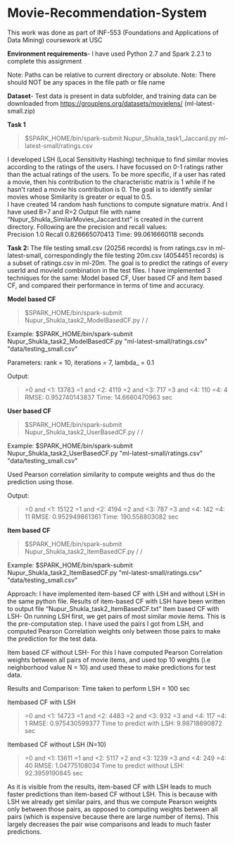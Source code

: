# Movie-Recommendation-System

This work was done as part of INF-553 (Foundations and Applications of Data Mining) coursework at USC

<b>Environment requirements</b>- I have used Python 2.7 and Spark 2.2.1 to complete this assignment

Note: Paths can be relative to current directory or absolute.
Note: There should NOT be any spaces in the file path or file name <br/>

<b>Dataset</b>- Test data is present in data subfolder, and training data can be downloaded from https://grouplens.org/datasets/movielens/ (ml-latest-small.zip)

<b>Task 1</b>
>$SPARK_HOME/bin/spark-submit Nupur_Shukla_task1_Jaccard.py ml-latest-small/ratings.csv

I developed LSH (Local Sensitivity Hashing) technique to find similar movies according to the ratings of the users. I have focussed on 0-1 ratings rather than the actual ratings of the users. To be more specific, if a user has rated a movie, then his contribution to the characteristic matrix is 1 while if he hasn't rated a movie his contribution is 0. The goal is to identify similar movies whose Similarity is greater or equal to 0.5. <br/>
I have created 14 random hash functions to compute signature matrix. And I have used B=7 and R=2
Output file with name “Nupur_Shukla_SimilarMovies_Jaccard.txt” is created in the current directory. Following are the precision and recall values:<br/>
Precision 1.0
Recall 0.826665070413
Time:  99.0616660118  seconds

<b>Task 2: </b>
The file testing small.csv (20256 records) is from ratings.csv in ml-latest-small, correspondingly the file testing 20m.csv (4054451 records) is a subset of ratings.csv in ml-20m. The goal is to predict the ratings of every userId and movieId combination in the test files. I have implemented 3 techniques for the same: Model based CF, User based CF and Item based CF, and compared their performance in terms of time and accuracy.

<b>Model based CF</b>
>$SPARK_HOME/bin/spark-submit Nupur_Shukla_task2_ModelBasedCF.py /<Path of ratings.csv file/> /<Path of test.csv file/>

Example: $SPARK_HOME/bin/spark-submit Nupur_Shukla_task2_ModelBasedCF.py "ml-latest-small/ratings.csv" "data/testing_small.csv"

Parameters: rank = 10, iterations = 7, lambda_ = 0.1 

Output:<br/>
>=0 and <1:  13783
>=1 and <2:  4119
>=2 and <3:  717
>=3 and <4:  110
>=4:  4
RMSE:  0.952740143837
Time:  14.6660470963  sec

<b>User based CF</b>
>$SPARK_HOME/bin/spark-submit Nupur_Shukla_task2_UserBasedCF.py /<Path of ratings.csv file/> /<Path of test.csv file/>

Example: $SPARK_HOME/bin/spark-submit Nupur_Shukla_task2_UserBasedCF.py "ml-latest-small/ratings.csv" "data/testing_small.csv"

Used Pearson correlation similarity to compute weights and thus do the prediction using those.

Output:
>=0 and <1:  15122
>=1 and <2:  4194
>=2 and <3:  787
>=3 and <4:  142
>=4:  11
RMSE:  0.952949861361
Time:   190.558803082  sec

<b>Item based CF</b>
>$SPARK_HOME/bin/spark-submit Nupur_Shukla_task2_ItemBasedCF.py /<Path of ratings.csv file/> /<Path of test.csv file/>

Example: $SPARK_HOME/bin/spark-submit Nupur_Shukla_task2_ItemBasedCF.py "ml-latest-small/ratings.csv" "data/testing_small.csv"

Approach: I have implemented item-based CF with LSH and without LSH in the same python file. Results of item-based CF with LSH have been written to output file “Nupur_Shukla_task2_ItemBasedCF.txt”
Item based CF with LSH-
On running LSH first, we get pairs of most similar movie items. This is the pre-computation step. I have used the pairs I got from LSH, and computed Pearson Correlation weights only between those pairs to make the prediction for the test data.


Item based CF without LSH-
For this I have computed Pearson Correlation weights between all pairs of movie items, and used top 10 weights (i.e neighborhood value N = 10) and used these to make predictions for test data.

Results and Comparison:
Time taken to perform LSH = 100 sec

Itembased CF with LSH
>=0 and <1:  14723
>=1 and <2:  4483
>=2 and <3:  932
>=3 and <4:  117
>=4:  1
RMSE:  0.975430599377
Time to predict with LSH:  9.98718690872  sec

Itembased CF without LSH (N=10)
>=0 and <1:  13611
>=1 and <2:  5117
>=2 and <3:  1239
>=3 and <4:  249
>=4:  40
RMSE:  1.04775108034
Time to predict without LSH:  92.3959190845  sec

As it is visible from the results, item-based CF with LSH leads to much faster predictions than item-based CF without LSH. This is because with LSH we already get similar pairs, and thus we compute Pearson weights only between those pairs, as opposed to computing weights between all pairs (which is expensive because there are large number of items). This largely decreases the pair wise comparisons and leads to much faster predictions.


